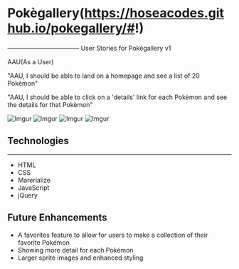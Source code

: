 # Pokègallery(https://hoseacodes.github.io/pokegallery/#!)
–––––––––––––––––––––––
User Stories for Pokègallery v1

AAU(As a User)

"AAU, I should be able to land on a homepage and see a list of 20 Pokèmon"

"AAU, I should be able to click on a 'details' link for each Pokèmon and see the details for that Pokèmon"

![Imgur](https://i.imgur.com/Kag0XTL.png)
![Imgur](https://i.imgur.com/hPO4lgO.png)
![Imgur](https://i.imgur.com/0C07x0x.png)
![Imgur](https://i.imgur.com/e0JAHsQ.png)

## Technologies
_______________________
- HTML
- CSS
- Marerialize
- JavaScript
- jQuery

## Future Enhancements
- A favorites feature to allow for users to make a collection of their favorite Pokémon
- Showing more detail for each Pokémon
- Larger sprite images and enhanced styling
